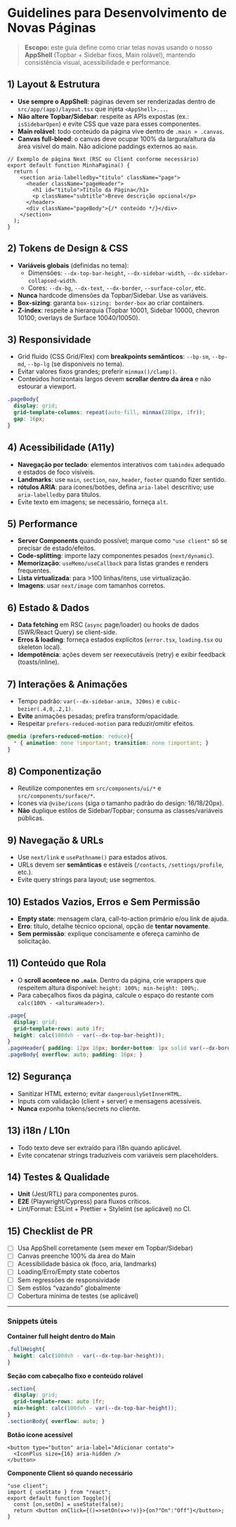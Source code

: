# Guidelines para Desenvolvimento de Novas Páginas

> **Escopo:** este guia define como criar telas novas usando o nosso **AppShell** (Topbar + Sidebar fixos, Main rolável), mantendo consistência visual, acessibilidade e performance.

## 1) Layout & Estrutura
- **Use sempre o AppShell**: páginas devem ser renderizadas dentro de `src/app/(app)/layout.tsx` que injeta `<AppShell>...`.
- **Não altere Topbar/Sidebar**: respeite as APIs expostas (ex.: `isSidebarOpen`) e evite CSS que vaze para esses componentes.
- **Main rolável**: todo conteúdo da página vive dentro de `.main > .canvas`.
- **Canvas full-bleed**: o canvas deve ocupar 100% da largura/altura da área visível do main. Não adicione paddings externos ao `main`.

```tsx
// Exemplo de página Next (RSC ou Client conforme necessário)
export default function MinhaPagina() {
  return (
    <section aria-labelledby="titulo" className="page">
      <header className="pageHeader">
        <h1 id="titulo">Título da Página</h1>
        <p className="subtitle">Breve descrição opcional</p>
      </header>
      <div className="pageBody">{/* conteúdo */}</div>
    </section>
  );
}
```

## 2) Tokens de Design & CSS
- **Variáveis globais** (definidas no tema):
  - Dimensões: `--dx-top-bar-height`, `--dx-sidebar-width`, `--dx-sidebar-collapsed-width`.
  - Cores: `--dx-bg`, `--dx-text`, `--dx-border`, `--surface-color`, etc.
- **Nunca** hardcode dimensões da Topbar/Sidebar. Use as variáveis.
- **Box-sizing**: garanta `box-sizing: border-box` ao criar containers.
- **Z-index**: respeite a hierarquia (Topbar 10001, Sidebar 10000, chevron 10100; overlays de Surface 10040/10050).

## 3) Responsividade
- Grid fluido (CSS Grid/Flex) com **breakpoints semânticos**: `--bp-sm`, `--bp-md`, `--bp-lg` (se disponíveis no tema).
- Evitar valores fixos grandes; preferir `minmax()/clamp()`.
- Conteúdos horizontais largos devem **scrollar dentro da área** e não estourar a viewport.

```css
.pageBody{
  display: grid;
  grid-template-columns: repeat(auto-fill, minmax(280px, 1fr));
  gap: 16px;
}
```

## 4) Acessibilidade (A11y)
- **Navegação por teclado**: elementos interativos com `tabindex` adequado e estados de foco visíveis.
- **Landmarks**: use `main`, `section`, `nav`, `header`, `footer` quando fizer sentido.
- **rótulos ARIA**: para ícones/botões, defina `aria-label` descritivo; use `aria-labelledby` para títulos.
- Evite texto em imagens; se necessário, forneça `alt`.

## 5) Performance
- **Server Components** quando possível; marque como `"use client"` só se precisar de estado/efeitos.
- **Code-splitting**: importe lazy componentes pesados (`next/dynamic`).
- **Memorização**: `useMemo/useCallback` para listas grandes e renders frequentes.
- **Lista virtualizada**: para >100 linhas/itens, use virtualização.
- **Imagens**: usar `next/image` com tamanhos corretos.

## 6) Estado & Dados
- **Data fetching** em RSC (`async` page/loader) ou hooks de dados (SWR/React Query) se client-side.
- **Erros & loading**: forneça estados explícitos (`error.tsx`, `loading.tsx` ou skeleton local).
- **Idempotência**: ações devem ser reexecutáveis (retry) e exibir feedback (toasts/inline).

## 7) Interações & Animações
- Tempo padrão: `var(--dx-sidebar-anim, 320ms)` e `cubic-bezier(.4,0,.2,1)`.
- **Evite** animações pesadas; prefira transform/opacidade.
- Respeitar `prefers-reduced-motion` para reduzir/omitir efeitos.

```css
@media (prefers-reduced-motion: reduce){
  * { animation: none !important; transition: none !important; }
}
```

## 8) Componentização
- Reutilize componentes em `src/components/ui/*` e `src/components/surface/*`.
- Ícones via `@vibe/icons` (siga o tamanho padrão do design: 16/18/20px).
- **Não** duplique estilos de Sidebar/Topbar; consuma as classes/variáveis públicas.

## 9) Navegação & URLs
- Use `next/link` e `usePathname()` para estados ativos.
- URLs devem ser **semânticas** e estáveis (`/contacts`, `/settings/profile`, etc.).
- Evite query strings para layout; use segmentos.

## 10) Estados Vazios, Erros e Sem Permissão
- **Empty state**: mensagem clara, call-to-action primário e/ou link de ajuda.
- **Erro**: título, detalhe técnico opcional, opção de **tentar novamente**.
- **Sem permissão**: explique concisamente e ofereça caminho de solicitação.

## 11) Conteúdo que Rola
- O **scroll acontece no `.main`**. Dentro da página, crie wrappers que respeitem altura disponível: `height: 100%; min-height: 100%;`.
- Para cabeçalhos fixos da página, calcule o espaço do restante com `calc(100% - <alturaHeader>)`.

```css
.page{
  display: grid;
  grid-template-rows: auto 1fr;
  height: calc(100dvh - var(--dx-top-bar-height));
}
.pageHeader{ padding: 12px 16px; border-bottom: 1px solid var(--dx-border); }
.pageBody{ overflow: auto; padding: 16px; }
```

## 12) Segurança
- Sanitizar HTML externo; evitar `dangerouslySetInnerHTML`.
- Inputs com validação (client + server) e mensagens acessíveis.
- **Nunca** exponha tokens/secrets no cliente.

## 13) i18n / L10n
- Todo texto deve ser extraído para i18n quando aplicável.
- Evite concatenar strings traduzíveis com variáveis sem placeholders.

## 14) Testes & Qualidade
- **Unit** (Jest/RTL) para componentes puros.
- **E2E** (Playwright/Cypress) para fluxos críticos.
- Lint/Format: ESLint + Prettier + Stylelint (se aplicável) no CI.

## 15) Checklist de PR
- [ ] Usa AppShell corretamente (sem mexer em Topbar/Sidebar)
- [ ] Canvas preenche 100% da área do Main
- [ ] Acessibilidade básica ok (foco, aria, landmarks)
- [ ] Loading/Erro/Empty state cobertos
- [ ] Sem regressões de responsividade
- [ ] Sem estilos “vazando” globalmente
- [ ] Cobertura mínima de testes (se aplicável)

---

### Snippets úteis
**Container full height dentro do Main**
```css
.fullHeight{
  height: calc(100dvh - var(--dx-top-bar-height));
}
```

**Seção com cabeçalho fixo e conteúdo rolável**
```css
.section{
  display: grid;
  grid-template-rows: auto 1fr;
  min-height: calc(100dvh - var(--dx-top-bar-height));
}
.sectionBody{ overflow: auto; }
```

**Botão ícone acessível**
```tsx
<button type="button" aria-label="Adicionar contato">
  <IconPlus size={16} aria-hidden />
</button>
```

**Componente Client só quando necessário**
```tsx
"use client";
import { useState } from "react";
export default function Toggle(){
  const [on,setOn] = useState(false);
  return <button onClick={()=>setOn(v=>!v)}>{on?"On":"Off"}</button>;
}
```

